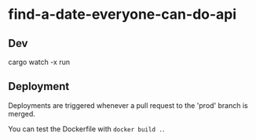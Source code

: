 # find-a-date-everyone-can-do-api

## Dev

cargo watch -x run

## Deployment

Deployments are triggered whenever a pull request to the 'prod' branch is merged.

You can test the Dockerfile with `docker build .`.
